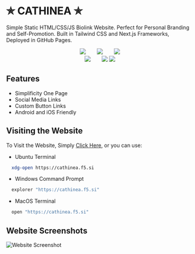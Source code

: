 
# ✯ CATHINEA ✯

Simple Static HTML/CSS/JS Biolink Website. Perfect for Personal Branding and Self-Promotion. Built in Tailwind CSS and Next.js Frameworks, Deployed in GitHub Pages.

<p align="center">
<img src="https://img.shields.io/badge/html5-%23E34F26.svg?style=for-the-badge&logo=html5&logoColor=white">ㅤㅤ
<img src="https://img.shields.io/badge/css3-%231572B6.svg?style=for-the-badge&logo=css3&logoColor=white">ㅤㅤ
<img src="https://img.shields.io/badge/javascript-%23323330.svg?style=for-the-badge&logo=javascript&logoColor=%23F7DF1E">
<br>
<img src="https://img.shields.io/badge/github%20pages-121013?style=for-the-badge&logo=github&logoColor=white">ㅤㅤ
<img src="https://img.shields.io/badge/tailwindcss-%2338B2AC.svg?style=for-the-badge&logo=tailwind-css&logoColor=white">
<img src="https://img.shields.io/badge/Next-black?style=for-the-badge&logo=next.js&logoColor=white">
</p>

## Features

- Simplificity One Page
- Social Media Links
- Custom Button Links
- Android and iOS Friendly


## Visiting the Website

To Visit the Website, Simply [Click Here](https://cathinea.f5.si), or you can use:
- Ubuntu Terminal
```bash
  xdg-open https://cathinea.f5.si
```
- Windows Command Prompt
```bash
  explorer "https://cathinea.f5.si"
```
- MacOS Terminal
```bash
  open "https://cathinea.f5.si"
```
## Website Screenshots

![Website Screenshot](https://cathinea.f5.si/images/cathinea.f5.si)
